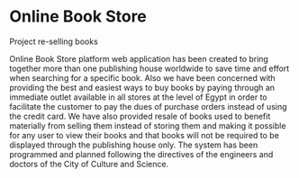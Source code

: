 # Online Book Store
Project re-selling books

Online Book Store platform web application has been created to bring together more than one publishing house worldwide to save time and effort when searching for a specific book.
Also we have been concerned with providing the best and easiest ways to buy books by paying through an immediate outlet available in all stores at the level of Egypt in order to facilitate the customer to pay the dues of purchase orders instead of using the credit card.
We have also provided resale of books used to benefit materially from selling them instead of storing them and making it possible for any user to view their books and that books will not be required to be displayed through the publishing house only.
The system has been programmed and planned following the directives of the engineers and doctors of the City of Culture and Science.
